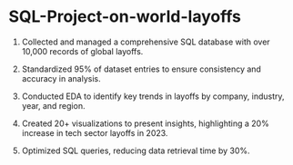 # SQL-Project-on-world-layoffs

1. Collected and managed a comprehensive SQL database with over 10,000 records of global layoffs.

2. Standardized 95% of dataset entries to ensure consistency and accuracy in analysis.

3. Conducted EDA to identify key trends in layoffs by company, industry, year, and region.

4. Created 20+ visualizations to present insights, highlighting a 20% increase in tech sector layoffs in 2023.

5. Optimized SQL queries, reducing data retrieval time by 30%.
